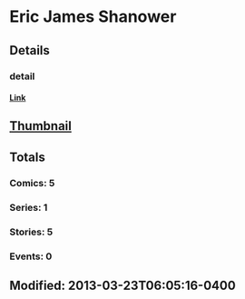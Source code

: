# Eric James Shanower 
## Details
### detail
#### [Link](http://marvel.com/comics/creators/12299/eric_james_shanower?utm_campaign=apiRef&utm_source=225578a89fc76f3d20fbffda5d17a88d)
## [Thumbnail](http://i.annihil.us/u/prod/marvel/i/mg/b/40/image_not_available.jpg)
## Totals
### Comics: 5
### Series: 1
### Stories: 5
### Events: 0
## Modified: 2013-03-23T06:05:16-0400